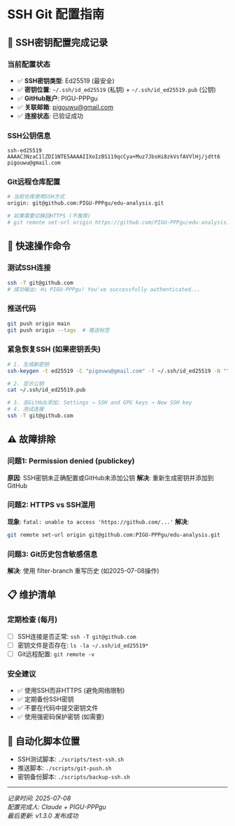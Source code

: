 # SSH Git 配置指南

## 🔑 SSH密钥配置完成记录

### 当前配置状态
- ✅ **SSH密钥类型**: Ed25519 (最安全)
- ✅ **密钥位置**: `~/.ssh/id_ed25519` (私钥) + `~/.ssh/id_ed25519.pub` (公钥)
- ✅ **GitHub账户**: PIGU-PPPgu
- ✅ **关联邮箱**: pigouwu@gmail.com
- ✅ **连接状态**: 已验证成功

### SSH公钥信息
```
ssh-ed25519 AAAAC3NzaC1lZDI1NTE5AAAAIIXoIzBS119qcCya+Muz7JbsHi8zkVsfAVVlHj/jdtt6 pigouwu@gmail.com
```

### Git远程仓库配置
```bash
# 当前仓库使用SSH方式
origin: git@github.com:PIGU-PPPgu/edu-analysis.git

# 如果需要切换回HTTPS (不推荐)
# git remote set-url origin https://github.com/PIGU-PPPgu/edu-analysis.git
```

## 🚀 快速操作命令

### 测试SSH连接
```bash
ssh -T git@github.com
# 成功输出: Hi PIGU-PPPgu! You've successfully authenticated...
```

### 推送代码
```bash
git push origin main
git push origin --tags  # 推送标签
```

### 紧急恢复SSH (如果密钥丢失)
```bash
# 1. 生成新密钥
ssh-keygen -t ed25519 -C "pigouwu@gmail.com" -f ~/.ssh/id_ed25519 -N ""

# 2. 显示公钥
cat ~/.ssh/id_ed25519.pub

# 3. 去GitHub添加: Settings → SSH and GPG keys → New SSH key
# 4. 测试连接
ssh -T git@github.com
```

## ⚠️ 故障排除

### 问题1: Permission denied (publickey)
**原因**: SSH密钥未正确配置或GitHub未添加公钥
**解决**: 重新生成密钥并添加到GitHub

### 问题2: HTTPS vs SSH混用
**现象**: `fatal: unable to access 'https://github.com/...'`
**解决**: 
```bash
git remote set-url origin git@github.com:PIGU-PPPgu/edu-analysis.git
```

### 问题3: Git历史包含敏感信息
**解决**: 使用 filter-branch 重写历史 (如2025-07-08操作)

## 📋 维护清单

### 定期检查 (每月)
- [ ] SSH连接是否正常: `ssh -T git@github.com`
- [ ] 密钥文件是否存在: `ls -la ~/.ssh/id_ed25519*`
- [ ] Git远程配置: `git remote -v`

### 安全建议
- ✅ 使用SSH而非HTTPS (避免网络限制)
- ✅ 定期备份SSH密钥
- ✅ 不要在代码中提交密钥文件
- ✅ 使用强密码保护密钥 (如需要)

## 🔧 自动化脚本位置
- SSH测试脚本: `./scripts/test-ssh.sh`
- 推送脚本: `./scripts/git-push.sh`
- 密钥备份脚本: `./scripts/backup-ssh.sh`

---
*记录时间: 2025-07-08*  
*配置完成人: Claude + PIGU-PPPgu*  
*最后更新: v1.3.0 发布成功*